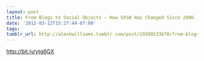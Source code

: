 ```yaml
---
layout: post
title: From Blogs to Social Objects – How SXSW Has Changed Since 2006
date: '2012-03-12T15:27:44-07:00'
tags: 
tumblr_url: http://alexhwilliams.tumblr.com/post/19200533670/from-blogs-to-social-objects-how-sxsw-has-changed
---
```

<p><a href="http://bit.ly/ytg6GX">http://bit.ly/ytg6GX</a></p>
